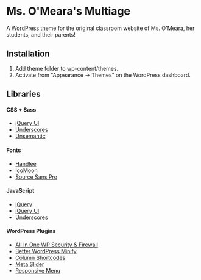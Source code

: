 # Ms. O'Meara's Multiage
A [WordPress](https://wordpress.org/) theme for the original classroom website of Ms. O'Meara, her students, and their parents!

## Installation
1. Add theme folder to wp-content/themes.
2. Activate from "Appearance -> Themes" on the WordPress dashboard.

## Libraries

#### CSS + Sass
- [jQuery UI](https://jqueryui.com/)
- [Underscores](http://underscores.me/)
- [Unsemantic](http://unsemantic.com/)

#### Fonts
- [Handlee](https://www.google.com/fonts/specimen/Handlee)
- [IcoMoon](https://icomoon.io/)
- [Source Sans Pro](https://www.google.com/fonts/specimen/Source+Sans+Pro)

#### JavaScript
- [jQuery](https://jquery.com/)
- [jQuery UI](https://jqueryui.com/)
- [Underscores](http://underscores.me/)

#### WordPress Plugins
- [All In One WP Security & Firewall](https://wordpress.org/plugins/all-in-one-wp-security-and-firewall/)
- [Better WordPress Minify](https://wordpress.org/plugins/bwp-minify/)
- [Column Shortcodes](https://wordpress.org/plugins/column-shortcodes/)
- [Meta Slider](https://wordpress.org/plugins/ml-slider/)
- [Responsive Menu](https://wordpress.org/plugins/responsive-menu/)
